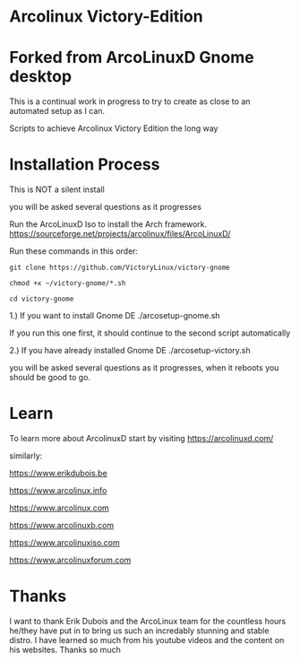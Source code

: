# Arcolinux Victory-Edition

# Forked from ArcoLinuxD Gnome desktop

This is a continual work in progress to try to create as close to an automated setup as I can.

Scripts to achieve Arcolinux Victory Edition the long way

# Installation Process


This is NOT a silent install

you will be asked several questions as it progresses



Run the ArcoLinuxD Iso to install the Arch framework.
https://sourceforge.net/projects/arcolinux/files/ArcoLinuxD/

Run these commands in this order:


    git clone https://github.com/VictoryLinux/victory-gnome

    chmod +x ~/victory-gnome/*.sh 

    cd victory-gnome
    
1.) If you want to install Gnome DE
    ./arcosetup-gnome.sh
    
If you run this one first, it should continue to the second script automatically

    
2.) If you have already installed Gnome DE
    ./arcosetup-victory.sh
    
you will be asked several questions as it progresses, when it reboots you should be good to go.


# Learn

To learn more about ArcolinuxD start by visiting https://arcolinuxd.com/

similarly:

https://www.erikdubois.be

https://www.arcolinux.info
  
https://www.arcolinux.com

https://www.arcolinuxb.com

https://www.arcolinuxiso.com

https://www.arcolinuxforum.com

# Thanks

I want to thank Erik Dubois and the ArcoLinux team for the countless hours he/they have put in to bring us such an incredably stunning and stable distro. I have learned so much from his youtube videos and the content on his websites. Thanks so much
